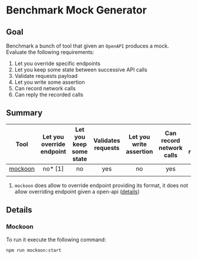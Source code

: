 # Benchmark Mock Generator

## Goal

Benchmark a bunch of tool that given an `OpenAPI` produces a mock. Evaluate the following requirements:

1. Let you override specific endpoints
2. Let you keep some state between successive API calls
3. Validate requests payload
4. Let you write some assertion
5. Can record network calls
6. Can reply the recorded calls

## Summary

| Tool                                | Let you override endpoint | Let you keep some state | Validates requests | Let you write assertion | Can record network calls | Can replay the recorded calls |
|-------------------------------------|:-------------------------:|:-----------------------:|:------------------:|:-----------------------:|:------------------------:|:-----------------------------:|
| [mockoon](https://mockoon.com/cli/) | no* [1]                   | no                      | yes                | no                      | yes                      | no                            |
|                                     |                           |                         |                    |                         |                          |                               |

1. `mockoon` does allow to override endpoint providing its format, it does not allow overriding endpoint given a open-api ([details](https://mockoon.com/docs/latest/openapi/openapi-specification-compatibility/))

## Details

### Mockoon

To run it execute the following command:

``` sh
npm run mockoon:start
```
